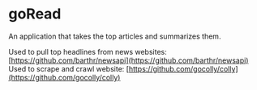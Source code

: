 # goRead

An application that takes the top articles and summarizes them.

Used to pull top headlines from news websites: [https://github.com/barthr/newsapi](https://github.com/barthr/newsapi)
<br/>
Used to scrape and crawl website: [https://github.com/gocolly/colly](https://github.com/gocolly/colly)